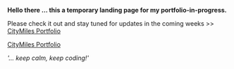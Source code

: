 **Hello there … this a temporary landing page for my portfolio-in-progress.**

Please check it out and stay tuned for updates in the coming weeks >> <a href="https://citymiles.github.io/portfolio/index.html">CityMiles Portfolio</a>

<a href="https://citymiles.github.io/portfolio/index.html">CityMiles Portfolio</a>

*'... keep calm, keep coding!'*
